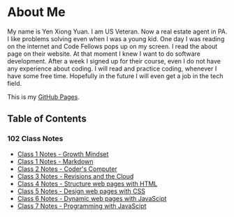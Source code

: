# About Me

My name is Yen Xiong Yuan. I am US Veteran. Now a real estate agent in PA. I like problems solving even when I was a young kid. One day I was reading on the internet and Code Fellows pops up on my screen. I read the about page on their website. At that moment I knew I want to do software development. After a week I signed up for their course, even I do not have any experience about coding. I will read and practice coding, whenever I have some free time. Hopefully in the future I will even get a job in the tech field.  


This is my [GitHub Pages](https://github.com/yenxiongyuan).

## Table of Contents

### 102 Class Notes

* [Class 1 Notes - Growth Mindset](class1.md)
* [Class 1 Notes - Markdown](class1a.md)
* [Class 2 Notes - Coder's Computer](class2.md)
* [Class 3 Notes - Revisions and the Cloud](class3.md)
* [Class 4 Notes - Structure web pages with HTML](class4.md)
* [Class 5 Notes - Design web pages with CSS](class5.md)
* [Class 6 Notes - Dynamic web pages with JavaScipt](class6.md)
* [Class 7 Notes - Programming with JavaScipt](class7.md)


